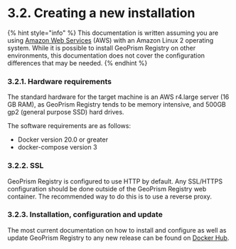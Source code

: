 # 3.2. Creating a new installation

{% hint style="info" %}
This documentation is written assuming you are using [Amazon Web Services](https://aws.amazon.com/) (AWS) with an Amazon Linux 2 operating system. While it is possible to install GeoPrism Registry on other environments, this documentation does not cover the configuration differences that may be needed.
{% endhint %}

### 3.2.1. Hardware requirements

The standard hardware for the target machine is an AWS r4.large server (16 GB RAM), as GeoPrism Registry tends to be memory intensive, and 500GB gp2 (general purpose SSD) hard drives.

The software requirements are as follows:&#x20;

* Docker version 20.0 or greater&#x20;
* docker-compose version 3

### 3.2.2. SSL

GeoPrism Registry is configured to use HTTP by default. Any SSL/HTTPS configuration should be done outside of the GeoPrism Registry web container. The recommended way to do this is to use a reverse proxy.

### 3.2.3. Installation, configuration and update

The most current documentation on how to install and configure as well as update GeoPrism Registry to any new release can be found on [Docker Hub](https://hub.docker.com/r/terraframe/geoprism-registry).
